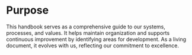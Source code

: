 # Purpose

This handbook serves as a comprehensive guide to our systems, processes, and values. It helps maintain organization and supports continuous improvement by identifying areas for development. As a living document, it evolves with us, reflecting our commitment to excellence.
